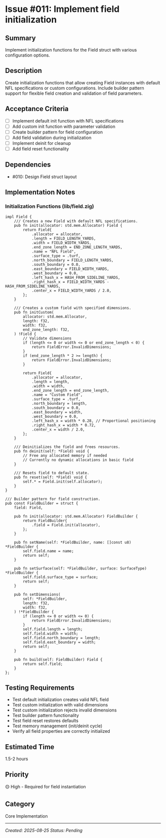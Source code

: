 # Issue #011: Implement field initialization

## Summary
Implement initialization functions for the Field struct with various configuration options.

## Description
Create initialization functions that allow creating Field instances with default NFL specifications or custom configurations. Include builder pattern support for flexible field creation and validation of field parameters.

## Acceptance Criteria
- [ ] Implement default init function with NFL specifications
- [ ] Add custom init function with parameter validation
- [ ] Create builder pattern for field configuration
- [ ] Add field validation during initialization
- [ ] Implement deinit for cleanup
- [ ] Add field reset functionality

## Dependencies
- #010: Design Field struct layout

## Implementation Notes

### Initialization Functions (lib/field.zig)
```zig
impl Field {
    /// Creates a new Field with default NFL specifications.
    pub fn init(allocator: std.mem.Allocator) Field {
        return Field{
            .allocator = allocator,
            .length = FIELD_LENGTH_YARDS,
            .width = FIELD_WIDTH_YARDS,
            .end_zone_length = END_ZONE_LENGTH_YARDS,
            .name = "NFL Field",
            .surface_type = .turf,
            .north_boundary = FIELD_LENGTH_YARDS,
            .south_boundary = 0.0,
            .east_boundary = FIELD_WIDTH_YARDS,
            .west_boundary = 0.0,
            .left_hash_x = HASH_FROM_SIDELINE_YARDS,
            .right_hash_x = FIELD_WIDTH_YARDS - HASH_FROM_SIDELINE_YARDS,
            .center_x = FIELD_WIDTH_YARDS / 2.0,
        };
    }
    
    /// Creates a custom field with specified dimensions.
    pub fn initCustom(
        allocator: std.mem.Allocator,
        length: f32,
        width: f32,
        end_zone_length: f32,
    ) !Field {
        // Validate dimensions
        if (length <= 0 or width <= 0 or end_zone_length < 0) {
            return FieldError.InvalidDimensions;
        }
        if (end_zone_length * 2 >= length) {
            return FieldError.InvalidDimensions;
        }
        
        return Field{
            .allocator = allocator,
            .length = length,
            .width = width,
            .end_zone_length = end_zone_length,
            .name = "Custom Field",
            .surface_type = .turf,
            .north_boundary = length,
            .south_boundary = 0.0,
            .east_boundary = width,
            .west_boundary = 0.0,
            .left_hash_x = width * 0.28, // Proportional positioning
            .right_hash_x = width * 0.72,
            .center_x = width / 2.0,
        };
    }
    
    /// Deinitializes the field and frees resources.
    pub fn deinit(self: *Field) void {
        // Free any allocated memory if needed
        // Currently no dynamic allocations in basic field
    }
    
    /// Resets field to default state.
    pub fn reset(self: *Field) void {
        self.* = Field.init(self.allocator);
    }
}

/// Builder pattern for field construction.
pub const FieldBuilder = struct {
    field: Field,
    
    pub fn init(allocator: std.mem.Allocator) FieldBuilder {
        return FieldBuilder{
            .field = Field.init(allocator),
        };
    }
    
    pub fn setName(self: *FieldBuilder, name: []const u8) *FieldBuilder {
        self.field.name = name;
        return self;
    }
    
    pub fn setSurface(self: *FieldBuilder, surface: SurfaceType) *FieldBuilder {
        self.field.surface_type = surface;
        return self;
    }
    
    pub fn setDimensions(
        self: *FieldBuilder,
        length: f32,
        width: f32,
    ) !*FieldBuilder {
        if (length <= 0 or width <= 0) {
            return FieldError.InvalidDimensions;
        }
        self.field.length = length;
        self.field.width = width;
        self.field.north_boundary = length;
        self.field.east_boundary = width;
        return self;
    }
    
    pub fn build(self: FieldBuilder) Field {
        return self.field;
    }
};
```

## Testing Requirements
- Test default initialization creates valid NFL field
- Test custom initialization with valid dimensions
- Test custom initialization rejects invalid dimensions
- Test builder pattern functionality
- Test field reset restores defaults
- Test memory management (init/deinit cycle)
- Verify all field properties are correctly initialized

## Estimated Time
1.5-2 hours

## Priority
🟡 High - Required for field instantiation

## Category
Core Implementation

---
*Created: 2025-08-25*
*Status: Pending*